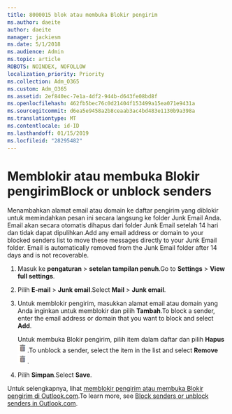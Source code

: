 ```yaml
---
title: 8000015 blok atau membuka Blokir pengirim
ms.author: daeite
author: daeite
manager: jackiesm
ms.date: 5/1/2018
ms.audience: Admin
ms.topic: article
ROBOTS: NOINDEX, NOFOLLOW
localization_priority: Priority
ms.collection: Adm_O365
ms.custom: Adm_O365
ms.assetid: 2ef840ec-7e1a-4df2-944b-d643fe08bd8f
ms.openlocfilehash: 462fb5bec76c0d21404f153499a15ea071e9431a
ms.sourcegitcommit: d6ea5e9458a2b8ceaab3ac4bd483e1130b9a398a
ms.translationtype: MT
ms.contentlocale: id-ID
ms.lasthandoff: 01/15/2019
ms.locfileid: "28295482"
---
```

# <a name="block-or-unblock-senders"></a><span data-ttu-id="cc7c2-102">Memblokir atau membuka Blokir pengirim</span><span class="sxs-lookup"><span data-stu-id="cc7c2-102">Block or unblock senders</span></span>

<span data-ttu-id="cc7c2-p101">Menambahkan alamat email atau domain ke daftar pengirim yang diblokir untuk memindahkan pesan ini secara langsung ke folder Junk Email Anda. Email akan secara otomatis dihapus dari folder Junk Email setelah 14 hari dan tidak dapat dipulihkan.</span><span class="sxs-lookup"><span data-stu-id="cc7c2-p101">Add any email address or domain to your blocked senders list to move these messages directly to your Junk Email folder. Email is automatically removed from the Junk Email folder after 14 days and is not recoverable.</span></span>
  
1. <span data-ttu-id="cc7c2-105">Masuk ke **pengaturan** \> **setelan tampilan penuh**.</span><span class="sxs-lookup"><span data-stu-id="cc7c2-105">Go to **Settings** \> **View full settings**.</span></span> 
    
2. <span data-ttu-id="cc7c2-106">Pilih **E-mail** \> **Junk email**.</span><span class="sxs-lookup"><span data-stu-id="cc7c2-106">Select **Mail** \> **Junk email**.</span></span> 
    
3. <span data-ttu-id="cc7c2-107">Untuk memblokir pengirim, masukkan alamat email atau domain yang Anda inginkan untuk memblokir dan pilih **Tambah**.</span><span class="sxs-lookup"><span data-stu-id="cc7c2-107">To block a sender, enter the email address or domain that you want to block and select **Add**.</span></span> 
    
    <span data-ttu-id="cc7c2-108">Untuk membuka Blokir pengirim, pilih item dalam daftar dan pilih **Hapus**![Hapus](media/deb47846-8483-4f9d-813a-fc8fe288b583.png).</span><span class="sxs-lookup"><span data-stu-id="cc7c2-108">To unblock a sender, select the item in the list and select **Remove**![Delete](media/deb47846-8483-4f9d-813a-fc8fe288b583.png).</span></span>
    
4. <span data-ttu-id="cc7c2-109">Pilih **Simpan**.</span><span class="sxs-lookup"><span data-stu-id="cc7c2-109">Select **Save**.</span></span> 
    
<span data-ttu-id="cc7c2-110">Untuk selengkapnya, lihat [memblokir pengirim atau membuka Blokir pengirim di Outlook.com](https://go.microsoft.com/fwlink/p/?linkid=873133).</span><span class="sxs-lookup"><span data-stu-id="cc7c2-110">To learn more, see [Block senders or unblock senders in Outlook.com](https://go.microsoft.com/fwlink/p/?linkid=873133).</span></span>
  

